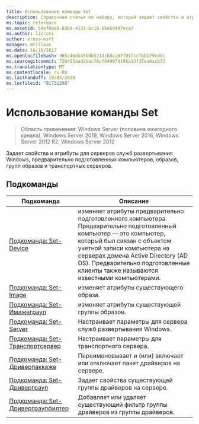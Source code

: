```yaml
---
title: Использование команды Set
description: Справочная статья по набору, который задает свойства и атрибуты для серверов служб развертывания Windows, предварительно подготовленных компьютеров, образов, групп образов и транспортных серверов.
ms.topic: reference
ms.assetid: 5def6be0-83b9-4133-bc1b-bbe6d407eca7
ms.author: lizross
author: eross-msft
manager: mtillman
ms.date: 10/16/2017
ms.openlocfilehash: 365c46eb45b0b571dcb8ca87f01fccfbbb79cd8c
ms.sourcegitcommit: 720455aad2bac78cf64997d196a13f35ea0acb73
ms.translationtype: MT
ms.contentlocale: ru-RU
ms.lasthandoff: 10/05/2020
ms.locfileid: "91731298"
---
```

# <a name="using-the-set-command"></a>Использование команды Set

> Область применения: Windows Server (половина ежегодного канала), Windows Server 2019, Windows Server 2016, Windows Server 2012 R2, Windows Server 2012

Задает свойства и атрибуты для серверов служб развертывания Windows, предварительно подготовленных компьютеров, образов, групп образов и транспортных серверов.

## <a name="subcommands"></a>Подкоманды
|Подкоманда|Описание|
|-------|--------|
|[Подкоманда: Set-Device](subcommand-set-device.md)|изменяет атрибуты предварительно подготовленного компьютера. Предварительно подготовленный компьютер — это компьютер, который был связан с объектом учетной записи компьютера на серверах домена Active Directory (AD DS). Предварительно подготовленные клиенты также называются известными компьютерами.|
|[Подкоманда: Set-Image](subcommand-set-image.md)|изменяет атрибуты существующего образа.|
|[Подкоманда: Set-Имажеграуп](subcommand-set-imagegroup.md)|изменяет атрибуты существующей группы образов.|
|[Подкоманда: Set-Server](subcommand-set-server.md)|Настраивает параметры для сервера служб развертывания Windows.|
|[Подкоманда: Set-Транспортсервер](subcommand-set-transportserver.md)|Настраивает параметры для транспортного сервера.|
|[Подкоманда: Set-Дриверпаккаже](subcommand-set-driverpackage.md)|Переименовывает и (или) включает или отключает пакет драйверов на сервере.|
|[Подкоманда: Set-Дриверграуп](subcommand-set-drivergroup.md)|Задает свойства существующей группы драйверов на сервере.|
|[Подкоманда: Set-Дриверграупфилтер](subcommand-set-drivergroupfilter.md)|Добавляет или удаляет существующий фильтр группы драйверов из группы драйверов.|

